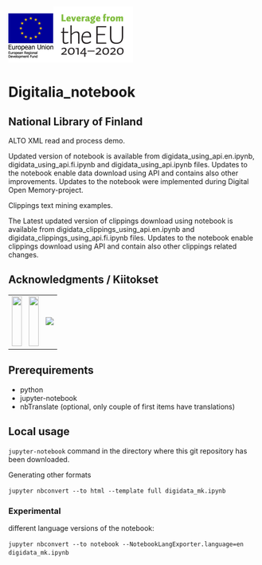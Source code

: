 ![sosiaali_fi_small3.png](https://github.com/NatLibFi/digitalia-notebook/blob/master/sosiaali_fi_small3.png?raw=true)![fi_EU_rgb_small2.png](https://github.com/NatLibFi/digitalia-notebook/blob/master/fi_EU_rgb_small2.png?raw=true)

# Digitalia_notebook

## National Library of Finland

ALTO XML read and process demo.

Updated version of notebook is available from digidata_using_api.en.ipynb, digidata_using_api.fi.ipynb and digidata_using_api.ipynb files.
Updates to the notebook enable data download using API and contains also other improvements.
Updates to the notebook were implemented during Digital Open Memory-project.

Clippings text mining examples.

The Latest updated version of clippings download using notebook is available from digidata_clippings_using_api.en.ipynb and digidata_clippings_using_api.fi.ipynb files.
Updates to the notebook enable clippings download using API and contain also other clippings related changes.

## Acknowledgments / Kiitokset

<table><tr><td>
<img src="https://blogs.helsinki.fi/digitalia/files/2018/10/sosiaali_fi_90p.jpg" style="height:100px;width:100%">
    </td><td>
<img src="https://blogs.helsinki.fi/digitalia/files/2018/10/fi_EU_rgb_90p.jpg" style="height:100px;width:100%">
    </td><td>
<img src="https://blogs.helsinki.fi/digitalia/files/2019/01/digitalia_pien_90h.png" style="">
</td></td></tr></table>

## Prerequirements

* python   
* jupyter-notebook
* nbTranslate  (optional, only couple of first items have translations)


## Local usage

```jupyter-notebook``` command in the directory where this git repository has been downloaded.


Generating other formats

``` jupyter nbconvert --to html --template full digidata_mk.ipynb ```


###  Experimental

different language versions of the notebook:

``` jupyter nbconvert --to notebook --NotebookLangExporter.language=en digidata_mk.ipynb ```



